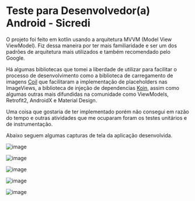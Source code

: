 # Teste para Desenvolvedor(a) Android - Sicredi

O projeto foi feito em kotlin usando a arquitetura MVVM (Model View ViewModel). Fiz dessa maneira por ter mais familiaridade e ser um dos padrões de arquitetura mais utilizados e também recomendado pelo Google.

Há algumas bibliotecas que tomei a liberdade de utilizar para facilitar o processo de desenvolvimento como a biblioteca de carregamento de imagens [Coil](https://coil-kt.github.io/coil/) que facilitaram a implementação de placeholders nas ImageViews, a biblioteca de injeção de dependencias [Koin](https://insert-koin.io/), assim como algumas outras mais difundidas na comunidade como ViewModels, Retrofit2, AndroidX e Material Design.

Uma coisa que gostaria de ter implementado porém não consegui em razão do tempo e outras atividades que me ocuparam foram os testes unitários e de instrumentação.

Abaixo seguem algumas capturas de tela da aplicação desenvolvida.

![image](https://user-images.githubusercontent.com/83781823/171043693-3ba6e098-6de7-43bb-afa0-0afe9757eefa.png)

![image](https://user-images.githubusercontent.com/83781823/171043712-f9b1f0a2-c9f9-43c7-8881-b486fba943cf.png)

![image](https://user-images.githubusercontent.com/83781823/171043783-1357ba60-903d-4032-bb66-f2c8b344a38a.png)

![image](https://user-images.githubusercontent.com/83781823/171043796-6cbf5637-2cbf-4ee8-a1d6-182530557f56.png)

![image](https://user-images.githubusercontent.com/83781823/171043841-912438e6-0a1b-49fe-a858-88e2a1162eb6.png)
